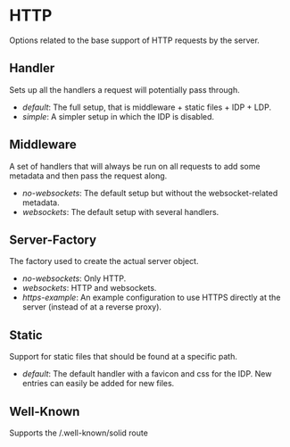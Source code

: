 # HTTP
Options related to the base support of HTTP requests by the server.

## Handler
Sets up all the handlers a request will potentially pass through.
* *default*: The full setup, that is middleware + static files + IDP + LDP.
* *simple*: A simpler setup in which the IDP is disabled.

## Middleware
A set of handlers that will always be run on all requests to add some metadata
and then pass the request along.
* *no-websockets*: The default setup but without the websocket-related metadata.
* *websockets*: The default setup with several handlers.

## Server-Factory
The factory used to create the actual server object.
* *no-websockets*: Only HTTP.
* *websockets*: HTTP and websockets.
* *https-example*: An example configuration to use HTTPS directly at the server (instead of at a reverse proxy).

## Static
Support for static files that should be found at a specific path.
* *default*: The default handler with a favicon and css for the IDP.
  New entries can easily be added for new files.

## Well-Known
Supports the /.well-known/solid route